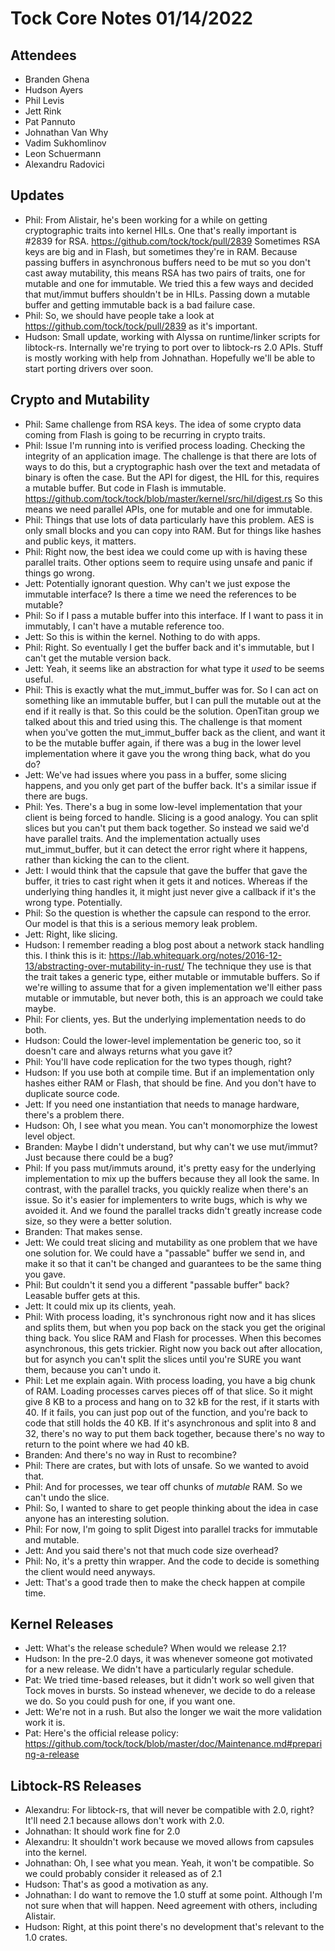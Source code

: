 # Tock Core Notes 01/14/2022

## Attendees
 * Branden Ghena
 * Hudson Ayers
 * Phil Levis
 * Jett Rink
 * Pat Pannuto
 * Johnathan Van Why
 * Vadim Sukhomlinov
 * Leon Schuermann
 * Alexandru Radovici


## Updates
 * Phil: From Alistair, he's been working for a while on getting cryptographic traits into kernel HILs. One that's really important is #2839 for RSA. https://github.com/tock/tock/pull/2839 Sometimes RSA keys are big and in Flash, but sometimes they're in RAM. Because passing buffers in asynchronous buffers need to be mut so you don't cast away mutability, this means RSA has two pairs of traits, one for mutable and one for immutable. We tried this a few ways and decided that mut/immut buffers shouldn't be in HILs. Passing down a mutable buffer and getting immutable back is a bad failure case.
 * Phil: So, we should have people take a look at https://github.com/tock/tock/pull/2839 as it's important.
 * Hudson: Small update, working with Alyssa on runtime/linker scripts for libtock-rs. Internally we're trying to port over to libtock-rs 2.0 APIs. Stuff is mostly working with help from Johnathan. Hopefully we'll be able to start porting drivers over soon.


## Crypto and Mutability
 * Phil: Same challenge from RSA keys. The idea of some crypto data coming from Flash is going to be recurring in crypto traits.
 * Phil: Issue I'm running into is verified process loading. Checking the integrity of an application image. The challenge is that there are lots of ways to do this, but a cryptographic hash over the text and metadata of binary is often the case. But the API for digest, the HIL for this, requires a mutable buffer. But code in Flash is immutable. https://github.com/tock/tock/blob/master/kernel/src/hil/digest.rs So this means we need parallel APIs, one for mutable and one for immutable.
 * Phil: Things that use lots of data particularly have this problem. AES is only small blocks and you can copy into RAM. But for things like hashes and public keys, it matters.
 * Phil: Right now, the best idea we could come up with is having these parallel traits. Other options seem to require using unsafe and panic if things go wrong.
 * Jett: Potentially ignorant question. Why can't we just expose the immutable interface? Is there a time we need the references to be mutable?
 * Phil: So if I pass a mutable buffer into this interface. If I want to pass it in immutably, I can't have a mutable reference too.
 * Jett: So this is within the kernel. Nothing to do with apps.
 * Phil: Right. So eventually I get the buffer back and it's immutable, but I can't get the mutable version back.
 * Jett: Yeah, it seems like an abstraction for what type it _used_ to be seems useful.
 * Phil: This is exactly what the mut_immut_buffer was for. So I can act on something like an immutable buffer, but I can pull the mutable out at the end if it really is that. So this could be the solution. OpenTitan group we talked about this and tried using this. The challenge is that moment when you've gotten the mut_immut_buffer back as the client, and want it to be the mutable buffer again, if there was a bug in the lower level implementation where it gave you the wrong thing back, what do you do?
 * Jett: We've had issues where you pass in a buffer, some slicing happens, and you only get part of the buffer back. It's a similar issue if there are bugs.
 * Phil: Yes. There's a bug in some low-level implementation that your client is being forced to handle. Slicing is a good analogy. You can split slices but you can't put them back together. So instead we said we'd have parallel traits. And the implementation actually uses mut_immut_buffer, but it can detect the error right where it happens, rather than kicking the can to the client.
 * Jett: I would think that the capsule that gave the buffer that gave the buffer, it tries to cast right when it gets it and notices. Whereas if the underlying thing handles it, it might just never give a callback if it's the wrong type. Potentially.
 * Phil: So the question is whether the capsule can respond to the error. Our model is that this is a serious memory leak problem.
 * Jett: Right, like slicing.
 * Hudson: I remember reading a blog post about a network stack handling this. I think this is it: https://lab.whitequark.org/notes/2016-12-13/abstracting-over-mutability-in-rust/ The technique they use is that the trait takes a generic type, either mutable or immutable buffers. So if we're willing to assume that for a given implementation we'll either pass mutable or immutable, but never both, this is an approach we could take maybe.
 * Phil: For clients, yes. But the underlying implementation needs to do both.
 * Hudson: Could the lower-level implementation be generic too, so it doesn't care and always returns what you gave it?
 * Phil: You'll have code replication for the two types though, right?
 * Hudson: If you use both at compile time. But if an implementation only hashes either RAM or Flash, that should be fine. And you don't have to duplicate source code.
 * Jett: If you need one instantiation that needs to manage hardware, there's a problem there.
 * Hudson: Oh, I see what you mean. You can't monomorphize the lowest level object.
 * Branden: Maybe I didn't understand, but why can't we use mut/immut? Just because there could be a bug?
 * Phil: If you pass mut/immuts around, it's pretty easy for the underlying implementation to mix up the buffers because they all look the same. In contrast, with the parallel tracks, you quickly realize when there's an issue. So it's easier for implementers to write bugs, which is why we avoided it. And we found the parallel tracks didn't greatly increase code size, so they were a better solution.
 * Branden: That makes sense.
 * Jett: We could treat slicing and mutability as one problem that we have one solution for. We could have a "passable" buffer we send in, and make it so that it can't be changed and guarantees to be the same thing you gave.
 * Phil: But couldn't it send you a different "passable buffer" back? Leasable buffer gets at this.
 * Jett: It could mix up its clients, yeah.
 * Phil: With process loading, it's synchronous right now and it has slices and splits them, but when you pop back on the stack you get the original thing back. You slice RAM and Flash for processes. When this becomes asynchronous, this gets trickier. Right now you back out after allocation, but for asynch you can't split the slices until you're SURE you want them, because you can't undo it.
 * Phil: Let me explain again. With process loading, you have a big chunk of RAM. Loading processes carves pieces off of that slice. So it might give 8 KB to a process and hang on to 32 kB for the rest, if it starts with 40. If it fails, you can just pop out of the function, and you're back to code that still holds the 40 KB. If it's asynchronous and split into 8 and 32, there's no way to put them back together, because there's no way to return to the point where we had 40 kB.
 * Branden: And there's no way in Rust to recombine?
 * Phil: There are crates, but with lots of unsafe. So we wanted to avoid that.
 * Phil: And for processes, we tear off chunks of _mutable_ RAM. So we can't undo the slice.
 * Phil: So, I wanted to share to get people thinking about the idea in case anyone has an interesting solution.
 * Phil: For now, I'm going to split Digest into parallel tracks for immutable and mutable.
 * Jett: And you said there's not that much code size overhead?
 * Phil: No, it's a pretty thin wrapper. And the code to decide is something the client would need anyways.
 * Jett: That's a good trade then to make the check happen at compile time.


## Kernel Releases
 * Jett: What's the release schedule? When would we release 2.1?
 * Hudson: In the pre-2.0 days, it was whenever someone got motivated for a new release. We didn't have a particularly regular schedule.
 * Pat: We tried time-based releases, but it didn't work so well given that Tock moves in bursts. So instead whenever, we decide to do a release we do. So you could push for one, if you want one.
 * Jett: We're not in a rush. But also the longer we wait the more validation work it is.
 * Pat: Here's the official release policy: https://github.com/tock/tock/blob/master/doc/Maintenance.md#preparing-a-release


## Libtock-RS Releases

 * Alexandru: For libtock-rs, that will never be compatible with 2.0, right? It'll need 2.1 because allows don't work with 2.0.
 * Johnathan: It should work fine for 2.0
 * Alexandru: It shouldn't work because we moved allows from capsules into the kernel.
 * Johnathan: Oh, I see what you mean. Yeah, it won't be compatible. So we could probably consider it released as of 2.1
 * Hudson: That's as good a motivation as any.
 * Johnathan: I do want to remove the 1.0 stuff at some point. Although I'm not sure when that will happen. Need agreement with others, including Alistair.
 * Hudson: Right, at this point there's no development that's relevant to the 1.0 crates.


